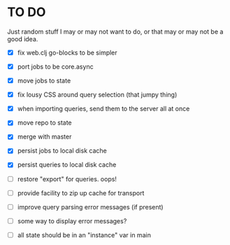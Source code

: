 # TO DO

Just random stuff I may or may not want to do, or that may or may not
be a good idea.

 - [x] fix web.clj go-blocks to be simpler
 - [x] port jobs to be core.async
 - [x] move jobs to state
 - [X] fix lousy CSS around query selection (that jumpy thing)
 - [x] when importing queries, send them to the server all at once
 - [x] move repo to state
 - [X] merge with master
 - [x] persist jobs to local disk cache
 - [x] persist queries to local disk cache

 - [ ] restore "export" for queries. oops!
 - [ ] provide facility to zip up cache for transport
 - [ ] improve query parsing error messages (if present)
 - [ ] some way to display error messages?
 - [ ] all state should be in an "instance" var in main
